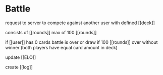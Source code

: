 # Battle
request to server to compete against another user with defined [[deck]]

consists of [[rounds]]
max of 100 [[rounds]]

if [[user]] has 0 cards battle is over or draw if 100 [[rounds]] over without winner (both players have equal card amount in deck)

update [[ELO]]

create [[log]]
